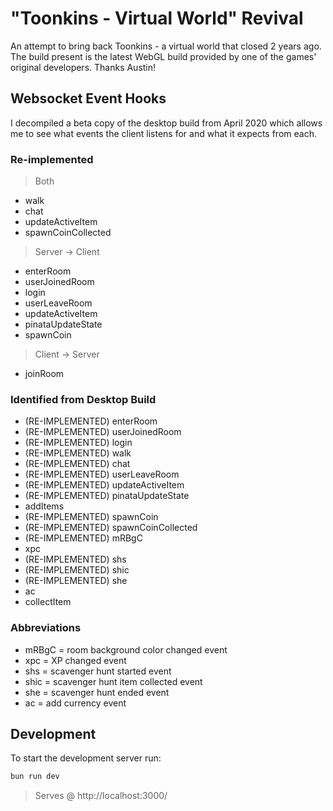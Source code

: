 # "Toonkins - Virtual World" Revival

An attempt to bring back Toonkins - a virtual world that closed 2 years ago. The build present is the latest WebGL build provided by one of the games' original developers. Thanks Austin!

## Websocket Event Hooks

I decompiled a beta copy of the desktop build from April 2020 which allows me to see what events the client listens for and what it expects from each.

### Re-implemented

> Both
- walk
- chat
- updateActiveItem
- spawnCoinCollected

> Server -> Client
- enterRoom
- userJoinedRoom
- login
- userLeaveRoom
- updateActiveItem
- pinataUpdateState
- spawnCoin

> Client -> Server
- joinRoom

### Identified from Desktop Build

- (RE-IMPLEMENTED) enterRoom
- (RE-IMPLEMENTED) userJoinedRoom
- (RE-IMPLEMENTED) login
- (RE-IMPLEMENTED) walk
- (RE-IMPLEMENTED) chat
- (RE-IMPLEMENTED) userLeaveRoom
- (RE-IMPLEMENTED) updateActiveItem
- (RE-IMPLEMENTED) pinataUpdateState
- addItems
- (RE-IMPLEMENTED) spawnCoin
- (RE-IMPLEMENTED) spawnCoinCollected
- (RE-IMPLEMENTED) mRBgC
- xpc
- (RE-IMPLEMENTED) shs
- (RE-IMPLEMENTED) shic
- (RE-IMPLEMENTED) she
- ac
- collectItem

### Abbreviations

- mRBgC = room background color changed event
- xpc = XP changed event
- shs = scavenger hunt started event
- shic = scavenger hunt item collected event
- she = scavenger hunt ended event
- ac = add currency event

## Development

To start the development server run:

```bash
bun run dev
```
> Serves @ http://localhost:3000/